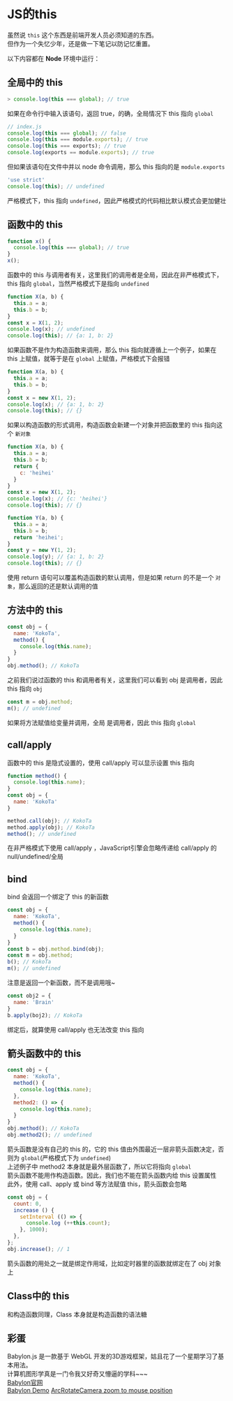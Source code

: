 # JS的this

虽然说 `this` 这个东西是前端开发人员必须知道的东西。  
但作为一个失忆少年，还是做一下笔记以防记忆重置。  

以下内容都在 **Node** 环境中运行：

## 全局中的 this

```js
> console.log(this === global); // true
```

如果在命令行中输入该语句，返回 true，的确，全局情况下 this 指向 `global`

```js
// index.js
console.log(this === global); // false
console.log(this === module.exports); // true
console.log(this === exports); // true
console.log(exports == module.exports); // true
```

但如果该语句在文件中并以 node 命令调用，那么 this 指向的是 `module.exports`

```js
'use strict'
console.log(this); // undefined
```

严格模式下，this 指向 `undefined`，因此严格模式的代码相比默认模式会更加健壮

## 函数中的 this

```js
function x() {
  console.log(this === global); // true
}
x();
```

函数中的 this 与调用者有关，这里我们的调用者是全局，因此在非严格模式下，this 指向 `global`，当然严格模式下是指向 `undefined`  

```js
function X(a, b) {
  this.a = a;
  this.b = b;
}
const x = X(1, 2);
console.log(x); // undefined
console.log(this); // {a: 1, b: 2}
```

如果函数不是作为构造函数来调用，那么 this 指向就遵循上一个例子，如果在 this 上赋值，就等于是在 `global` 上赋值，严格模式下会报错

```js
function X(a, b) {
  this.a = a;
  this.b = b;
}
const x = new X(1, 2);
console.log(x); // {a: 1, b: 2}
console.log(this); // {}
```

如果以构造函数的形式调用，构造函数会新建一个对象并把函数里的 this 指向这个 `新对象`

```js
function X(a, b) {
  this.a = a;
  this.b = b;
  return {
    c: 'heihei'
  }
}
const x = new X(1, 2);
console.log(x); // {c: 'heihei'}
console.log(this); // {}
```

```js
function Y(a, b) {
  this.a = a;
  this.b = b;
  return 'heihei';
}
const y = new Y(1, 2);
console.log(y); // {a: 1, b: 2}
console.log(this); // {}
```

使用 return 语句可以覆盖构造函数的默认调用，但是如果 return 的不是一个 `对象`，那么返回的还是默认调用的值  

## 方法中的 this

```js
const obj = {
  name: 'KokoTa',
  method() {
    console.log(this.name);
  }
}
obj.method(); // KokoTa
```

之前我们说过函数的 this 和调用者有关，这里我们可以看到 obj 是调用者，因此 this 指向 `obj`

```js
const m = obj.method;
m(); // undefined

```

如果将方法赋值给变量并调用，全局 是调用者，因此 this 指向 `global`

## call/apply

函数中的 this 是隐式设置的，使用 call/apply 可以显示设置 this 指向  

```js
function method() {
  console.log(this.name);
}
const obj = {
  name: 'KokoTa'
}

method.call(obj); // KokoTa
method.apply(obj); // KokoTa
method(); // undefined
```

在非严格模式下使用 call/apply ，JavaScript引擎会忽略传递给 call/apply 的 null/undefined/全局

## bind

bind 会返回一个绑定了 this 的新函数

```js
const obj = {
  name: 'KokoTa',
  method() {
    console.log(this.name);
  }
}
const b = obj.method.bind(obj);
const m = obj.method;
b(); // KokoTa
m(); // undefined
```

注意是返回一个新函数，而不是调用哦~  

```js
const obj2 = {
  name: 'Brain'
}
b.apply(boj2); // KokoTa
```

绑定后，就算使用 call/apply 也无法改变 this 指向

## 箭头函数中的 this

```js
const obj = {
  name: 'KokoTa',
  method() {
    console.log(this.name);
  },
  method2: () => {
    console.log(this.name);
  }
}
obj.method(); // KokoTa
obj.method2(); // undefined
```

箭头函数是没有自己的 this 的，它的 this 值由外围最近一层非箭头函数决定，否则为 `global`(严格模式下为 `undefined`)  
上述例子中 method2 本身就是最外层函数了，所以它将指向 `global`  
箭头函数不能用作构造函数。因此，我们也不能在箭头函数内给 this 设置属性  
此外，使用 call、apply 或 bind 等方法赋值 this，箭头函数会忽略  

```js
const obj = {
  count: 0,
  increase () {
    setInterval (() => {
      console.log (++this.count);
    }, 1000);
  },
};
obj.increase(); // 1
```

箭头函数的用处之一就是绑定作用域，比如定时器里的函数就绑定在了 obj 对象上  

## Class中的 this

和构造函数同理，Class 本身就是构造函数的语法糖  

## 彩蛋

Babylon.js 是一款基于 WebGL 开发的3D游戏框架，姑且花了一个星期学习了基本用法。  
计算机图形学真是一门令我又好奇又懵逼的学科~~~  
[Babylon官网](http://doc.babylonjs.com/)  
[Babylon Demo](https://github.com/KokoTa/All-demo/blob/master/demo/Babylon/MikuFun.html)
[ArcRotateCamera zoom to mouse position](http://www.html5gamedevs.com/topic/39249-arcrotatecamera-zoom-to-mouse-position/?tab=comments#comment-224029)
